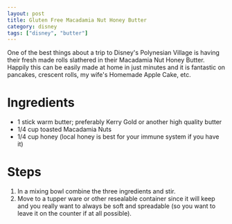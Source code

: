 ```yaml
---
layout: post
title: Gluten Free Macadamia Nut Honey Butter
category: disney
tags: ["disney", "butter"]
---
```

One of the best things about a trip to Disney's Polynesian Village is having their fresh made rolls slathered in their Macadamia Nut Honey Butter.  Happily this can be easily made at home in just minutes and it is fantastic on pancakes, crescent rolls, my wife's Homemade Apple Cake, etc.

# Ingredients

* 1 stick warm butter; preferably Kerry Gold or another high quality butter
* 1/4 cup toasted Macadamia Nuts
* 1/4 cup honey (local honey is best for your immune system if you have it)

# Steps

1. In a mixing bowl combine the three ingredients and stir.
2. Move to a tupper ware or other resealable container since it will keep and you really want to always be soft and spreadable (so you want to leave it on the counter if at all possible).